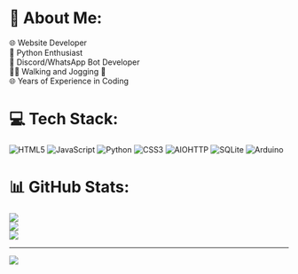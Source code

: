 # 💫 About Me:
🌐 Website Developer<br>🐍 Python Enthusiast<br>🤖 Discord/WhatsApp Bot Developer<br>🚶‍♂️ Walking and Jogging 💯<br>🌐 Years of Experience in Coding


# 💻 Tech Stack:
![HTML5](https://img.shields.io/badge/html5-%23E34F26.svg?style=for-the-badge&logo=html5&logoColor=white) ![JavaScript](https://img.shields.io/badge/javascript-%23323330.svg?style=for-the-badge&logo=javascript&logoColor=%23F7DF1E) ![Python](https://img.shields.io/badge/python-3670A0?style=for-the-badge&logo=python&logoColor=ffdd54) ![CSS3](https://img.shields.io/badge/css3-%231572B6.svg?style=for-the-badge&logo=css3&logoColor=white) ![AIOHTTP](https://img.shields.io/badge/iohttp-%232C5bb4.svg?style=for-the-badge&logo=aiohttp&logoColor=white) ![SQLite](https://img.shields.io/badge/sqlite-%2307405e.svg?style=for-the-badge&logo=sqlite&logoColor=white) ![Arduino](https://img.shields.io/badge/-Arduino-00979D?style=for-the-badge&logo=Arduino&logoColor=white)
# 📊 GitHub Stats:
![](https://github-readme-stats.vercel.app/api?username=infofbnr&theme=slateorange&hide_border=false&include_all_commits=true&count_private=false)<br/>
![](https://github-readme-streak-stats.herokuapp.com/?user=infofbnr&theme=slateorange&hide_border=false)<br/>
![](https://github-readme-stats.vercel.app/api/top-langs/?username=infofbnr&theme=slateorange&hide_border=false&include_all_commits=true&count_private=false&layout=compact)

---
[![](https://visitcount.itsvg.in/api?id=infofbnr&icon=0&color=1)](https://visitcount.itsvg.in)

<!-- Proudly created with GPRM ( https://gprm.itsvg.in ) -->
